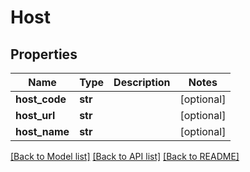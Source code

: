 # Host

## Properties
Name | Type | Description | Notes
------------ | ------------- | ------------- | -------------
**host_code** | **str** |  | [optional] 
**host_url** | **str** |  | [optional] 
**host_name** | **str** |  | [optional] 

[[Back to Model list]](../README.md#documentation-for-models) [[Back to API list]](../README.md#documentation-for-api-endpoints) [[Back to README]](../README.md)


